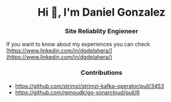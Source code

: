 <h1 align="center">Hi 👋, I'm Daniel Gonzalez</h1>
<h3 align="center">Site Reliablity Engieneer</h3>

If you want to know about my experiences you can check [https://www.linkedin.com/in/dgdelahera/](https://www.linkedin.com/in/dgdelahera/)

<h3 align="center">Contributions</h3>

- https://github.com/strimzi/strimzi-kafka-operator/pull/3453
- https://github.com/reinoudk/go-sonarcloud/pull/6
